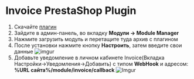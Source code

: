 # Invoice PrestaShop Plugin

1. Скачайте [плагин]()
2. Зайдите в админ-панель, во вкладку **Модули -> Module Manager**
3. Нажмите загрузить модуль и перетащите туда архив с плагином
4. После установки нажмите кнопку **Настроить**, затем введите свои данные
![imgur](https://imgur.com/aYs5t29.png)
6. Добавьте уведомление в личном кабинете Invoice(Вкладка Настройки->Уведомления->Добавить)
   с типом **WebHook** и адресом: **%URL сайта%/module/invoice/callback**
![Imgur](https://imgur.com/LZEozhf.png)
